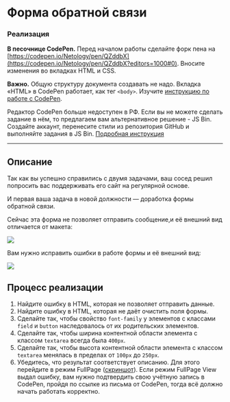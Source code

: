 # Форма обратной связи

### Реализация

**В песочнице CodePen.** Перед началом работы сделайте форк пена на [https://codepen.io/Netology/pen/QZddbX](https://codepen.io/Netology/pen/QZddbX?editors=1000#0). Вносите изменения во вкладках HTML и CSS.

**Важно.** Общую структуру документа создавать не надо. Вкладка «HTML» в CodePen работает, как тег `<body>`.
Изучите [инструкцию по работе с CodePen](https://github.com/netology-code/guides/tree/master/codepen).

Редактор CodePen больше недоступен в РФ. Если вы не можете сделать задание в нём, то предлагаем вам альтернативное решение - JS Bin. Создайте аккаунт, перенесите стили из репозитория GitHub и выполняйте задания в JS Bin. [Подробная инструкция](https://github.com/netology-code/guides/tree/master/jsbin)

---

## Описание

Так как вы успешно справились с двумя задачами, ваш сосед решил попросить вас поддерживать его сайт на регулярной основе.

И первая ваша задача в новой должности — доработка формы обратной связи.

Сейчас эта форма не позволяет отправить сообщение,и её внешний вид отличается от макета:

![](https://netology-code.github.io/html-2-homeworks/sources/3-1/feedback-form-before.jpg)

Вам нужно исправить ошибки в работе формы и её внешний вид:

![](https://netology-code.github.io/html-2-homeworks/sources/3-1/feedback-form-after.jpg)

## Процесс реализации

1. Найдите ошибку в HTML, которая не позволяет отправить данные.
2. Найдите ошибку в HTML, которая не даёт очистить поля формы.
3. Сделайте так, чтобы свойство `font-family` у элементов с классами `field` и `button` наследовалось от их родительских элементов.
4. Сделайте так, чтобы ширина контентной области элемента с классом `textarea` всегда была `400px`.
5. Сделайте так, чтобы высота контентной области элемента с классом `textarea` менялась в пределах от `100px` до `250px`.
6. Убедитесь, что результат соответствует описанию. Для этого перейдите в режим FullPage ([скриншот](/sources/screen.md)). Если режим FullPage View выдал ошибку, вам нужно подтвердить свою учётную запись в CodePen, пройдя по ссылке из письма от CodePen, тогда всё должно начать работать корректно.
